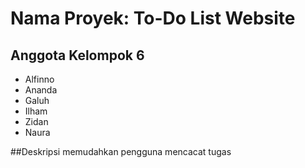 # Nama Proyek: To-Do List Website

## Anggota Kelompok 6
- Alfinno
- Ananda
- Galuh
- Ilham
- Zidan
- Naura

##Deskripsi
memudahkan pengguna mencacat tugas
